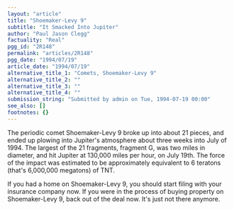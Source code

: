 ```yaml
---
layout: "article"
title: "Shoemaker-Levy 9"
subtitle: "It Smacked Into Jupiter"
author: "Paul Jason Clegg"
factuality: "Real"
pgg_id: "2R148"
permalink: "articles/2R148"
pgg_date: "1994/07/19"
article_date: "1994/07/19"
alternative_title_1: "Comets, Shoemaker-Levy 9"
alternative_title_2: ""
alternative_title_3: ""
alternative_title_4: ""
submission_string: "Submitted by admin on Tue, 1994-07-19 00:00"
see_also: []
footnotes: {}
---
```

<div>
<p>The periodic comet Shoemaker-Levy 9 broke up into about 21 pieces, and ended up plowing into Jupiter's atmosphere about three weeks into July of 1994. The largest of the 21 fragments, fragment G, was two miles in diameter, and hit Jupiter at 130,000 miles per hour, on July 19th. The force of the impact was estimated to be approximately equivalent to 6 teratons (that's 6,000,000 megatons) of TNT.</p>
<p>If you had a home on Shoemaker-Levy 9, you should start filing with your insurance company now. If you were in the process of buying property on Shoemaker-Levy 9, back out of the deal now. It's just not there anymore.</p>
</div>
